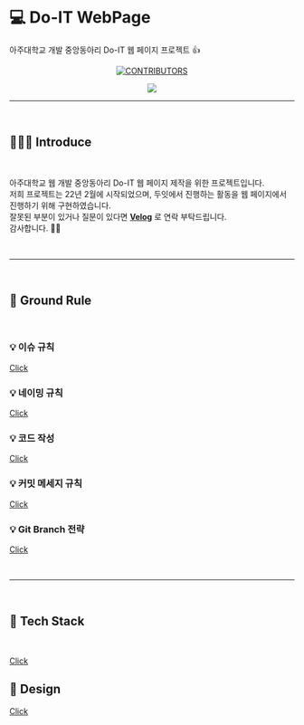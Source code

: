 # 💻 Do-IT WebPage

아주대학교 개발 중앙동아리 Do-IT 웹 페이지 프로젝트 :+1:

<div align=center>

[![CONTRIBUTORS](https://img.shields.io/badge/contributors-8-green.svg?style=flat-square)](https://github.com/AJOU-DEVELOPERS/Do-IT-Page)

<a href="https://github.com/AJOU-DEVELOPERS/Do-IT-Page/graphs/contributors">
  <img src="https://contrib.rocks/image?repo=AJOU-DEVELOPERS/Do-IT-Page" />
</a>

</div>

---

<br />

## 🧑🏻‍💻 Introduce

<br />

아주대학교 웹 개발 중앙동아리 Do-IT 웹 페이지 제작을 위한 프로젝트입니다. <br/>
저희 프로젝트는 22년 2월에 시작되었으며, 두잇에서 진행하는 활동을 웹 페이지에서 진행하기 위해 구현하였습니다. <br/>
잘못된 부분이 있거나 질문이 있다면 **[Velog](https://velog.io/@jinpro)** 로 연락 부탁드립니다. <br/>
감사합니다. 🙇🏻 <br />

<br />

---

<br />

## 📒 Ground Rule

<br />

### 💡 이슈 규칙

[Click](https://github.com/AJOU-DEVELOPERS/Do-IT-Page/wiki/%EC%9D%B4%EC%8A%88-%EA%B7%9C%EC%B9%99)

### 💡 네이밍 규칙

[Click](https://github.com/AJOU-DEVELOPERS/Do-IT-Page/wiki/%EB%84%A4%EC%9D%B4%EB%B0%8D-%EA%B7%9C%EC%B9%99)

### 💡 코드 작성

[Click](https://github.com/AJOU-DEVELOPERS/Do-IT-Page/wiki/%EC%BD%94%EB%93%9C-%EC%9E%91%EC%84%B1-%EA%B7%9C%EC%B9%99)

### 💡 커밋 메세지 규칙

[Click](https://github.com/AJOU-DEVELOPERS/Do-IT-Page/wiki/Git-Commit-Message-%EA%B7%9C%EC%B9%99)

### 💡 Git Branch 전략

[Click](https://blog.appkr.dev/learn-n-think/comparing-workflows/#32-%EC%9D%B4%EB%A0%A5%EC%9D%84-%EA%B8%B0%EB%A1%9D%ED%95%98%EB%8A%94-%EB%B8%8C%EB%9E%9C%EC%B9%98)

<br />

---

<br />

## 🔧 Tech Stack

<br />

[Click](https://github.com/AJOU-DEVELOPERS/Do-IT-Page/wiki/%EA%B8%B0%EC%88%A0-%EC%8A%A4%ED%83%9D)

## 💓 Design

[Click](https://www.figma.com/file/r77c3Ps8mxVKVhjriACroN/Doit_web?node-id=0%3A1)
